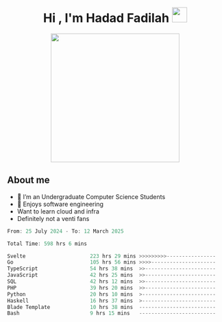 <h1 align="center">Hi , I'm Hadad Fadilah <img src="https://media.giphy.com/media/hvRJCLFzcasrR4ia7z/giphy.gif" width="35"></h1>

<p align="center">
<img src="https://media.tenor.com/78dNivDemDAAAAAi/speech-bubble-venti.gif" width="300"/>    
</p>


##  About me
- 🔭 I’m an Undergraduate Computer Science Students
- 🌱 Enjoys software engineering
- Want to learn cloud and infra 
- Definitely not a venti fans

<!--START_SECTION:waka-->

```go
From: 25 July 2024 - To: 12 March 2025

Total Time: 598 hrs 6 mins

Svelte                     223 hrs 29 mins >>>>>>>>>----------------   37.13 %
Go                         105 hrs 56 mins >>>>---------------------   17.60 %
TypeScript                 54 hrs 38 mins  >>-----------------------   09.08 %
JavaScript                 42 hrs 25 mins  >>-----------------------   07.05 %
SQL                        42 hrs 12 mins  >>-----------------------   07.01 %
PHP                        39 hrs 20 mins  >>-----------------------   06.53 %
Python                     20 hrs 10 mins  >------------------------   03.35 %
Haskell                    16 hrs 37 mins  >------------------------   02.76 %
Blade Template             10 hrs 38 mins  -------------------------   01.77 %
Bash                       9 hrs 15 mins   -------------------------   01.54 %
```

<!--END_SECTION:waka-->




<!--
**Fadil-Tao/Fadil-Tao** is a ✨ _special_ ✨ repository because its `README.md` (this file) appears on your GitHub profile.


